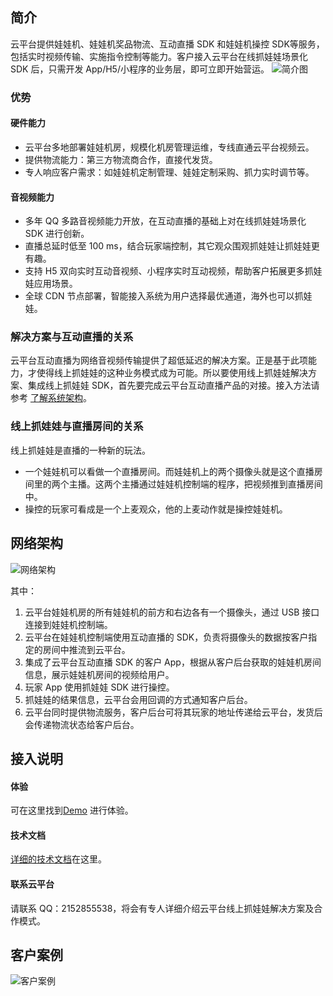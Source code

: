 ## 简介
云平台提供娃娃机、娃娃机奖品物流、互动直播 SDK 和娃娃机操控 SDK等服务，包括实时视频传输、实施指令控制等能力。客户接入云平台在线抓娃娃场景化 SDK 后，只需开发 App/H5/小程序的业务层，即可立即开始营运。
![简介图](http://imgcache.tce.fsphere.cn/static/mc.qcloudimg.com/static/img/49a1d7cf26d4714429becf30b532756f/image.png)

### 优势
#### 硬件能力

- 云平台多地部署娃娃机房，规模化机房管理运维，专线直通云平台视频云。
- 提供物流能力：第三方物流商合作，直接代发货。
- 专人响应客户需求：如娃娃机定制管理、娃娃定制采购、抓力实时调节等。

#### 音视频能力

- 多年 QQ 多路音视频能力开放，在互动直播的基础上对在线抓娃娃场景化 SDK 进行创新。
- 直播总延时低至 100 ms，结合玩家端控制，其它观众围观抓娃娃让抓娃娃更有趣。
- 支持 H5 双向实时互动音视频、小程序实时互动视频，帮助客户拓展更多抓娃娃应用场景。
- 全球 CDN 节点部署，智能接入系统为用户选择最优通道，海外也可以抓娃娃。

### 解决方案与互动直播的关系

云平台互动直播为网络音视频传输提供了超低延迟的解决方案。正是基于此项能力，才使得线上抓娃娃的这种业务模式成为可能。所以要使用线上抓娃娃解决方案、集成线上抓娃娃 SDK，首先要完成云平台互动直播产品的对接。接入方法请参考 [了解系统架构](/document/product/268/7540)。

### 线上抓娃娃与直播房间的关系

线上抓娃娃是直播的一种新的玩法。

- 一个娃娃机可以看做一个直播房间。而娃娃机上的两个摄像头就是这个直播房间里的两个主播。这两个主播通过娃娃机控制端的程序，把视频推到直播房间中。
- 操控的玩家可看成是一个上麦观众，他的上麦动作就是操控娃娃机。

## 网络架构
![网络架构](http://imgcache.tce.fsphere.cn/static/mc.qcloudimg.com/static/img/f7d603117297cee21495e25fc4092004/image.png)

其中：
1. 云平台娃娃机房的所有娃娃机的前方和右边各有一个摄像头，通过 USB 接口连接到娃娃机控制端。
2. 云平台在娃娃机控制端使用互动直播的 SDK，负责将摄像头的数据按客户指定的房间中推流到云平台。
3. 集成了云平台互动直播 SDK 的客户 App，根据从客户后台获取的娃娃机房间信息，展示娃娃机房间的视频给用户。
4. 玩家 App 使用抓娃娃 SDK 进行操控。
5. 抓娃娃的结果信息，云平台会用回调的方式通知客户后台。
6. 云平台同时提供物流服务，客户后台可将其玩家的地址传递给云平台，发货后会传递物流状态给客户后台。

## 接入说明
#### 体验
可在这里找到[Demo](https://gitee.com/vqcloud/wawaji_doc) 进行体验。
####  技术文档
[详细的技术文档](https://gitee.com/vqcloud/wawaji_doc/blob/master/firststep_dev.md)在这里。
####  联系云平台
请联系 QQ：2152855538，将会有专人详细介绍云平台线上抓娃娃解决方案及合作模式。

## 客户案例
![客户案例](http://imgcache.tce.fsphere.cn/static/mc.qcloudimg.com/static/img/d5d8b2ec6eb0c4fe2fd19c427cd2eff8/image.png)
